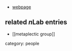 
* [webpage](http://www2.warwick.ac.uk/fac/sci/maths/people/staff/john_rawnsley/)

## related $n$Lab entries

* [[metaplectic group]]

category: people